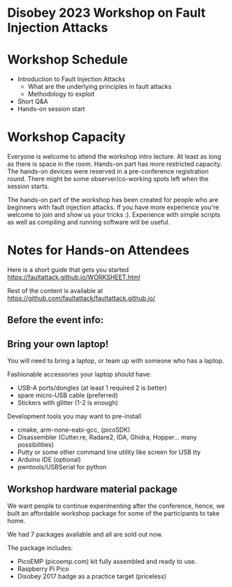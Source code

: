 # Disobey 2023 Workshop on Fault Injection Attacks 

Workshop Schedule 
==================

  - Introduction to Fault Injection Attacks
     - What are the underlying principles in fault attacks 
     - Methodology to exploit 
  - Short Q&A 
  - Hands-on session start

Workshop Capacity
=================
Everyone is welcome to attend the workshop intro lecture. At least as long as there is space in the room. Hands-on part has more restricted capacity. The hands-on devices were reserved in a pre-conference registration round. There might be some observer/co-working spots left when the session starts. 

The hands-on part of the workshop has been created for people who are beginners with fault injection attacks. If you have more experience you're welcome to join and show us your tricks :). Experience with simple scripts as well as compiling and running software will be useful. 


Notes for Hands-on Attendees 
==================================
Here is a short guide that gets you started
https://faultattack.github.io/WORKSHEET.html

Rest of the content is available at https://github.com/faultattack/faultattack.github.io/

Before the event info: 
----------------------
Bring your own laptop!
----------------------

You will need to bring a laptop, or team up with someone who has a laptop.

Fashionable accessories your laptop should have: 
  - USB-A ports/dongles (at least 1 required 2 is better)
  - spare micro-USB cable (preferred)
  - Stickers with glitter (1-2 is enough)

Development tools you may want to pre-install 
  - cmake, arm-none-eabi-gcc, (picoSDK)
  - Disassembler 
(Cutter.re, Radare2, IDA, Ghidra, Hopper... many possibilities)
 - Putty or some other command line utility like screen for USB tty   
  - Arduino IDE (optional)
  - pwntools/USBSerial for python 



Workshop hardware material package
----------------------------------
We want people to continue experimenting after the conference, hence, we built an affordable workshop package for some of the participants to take home. 

We had 7 packages available and all are sold out now. 

The package includes: 
  - PicoEMP (picoemp.com) kit fully assembled and ready to use. 
  - Raspberry Pi Pico 
  - Disobey 2017 badge as a practice target (priceless) 

